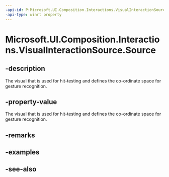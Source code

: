 ```yaml
---
-api-id: P:Microsoft.UI.Composition.Interactions.VisualInteractionSource.Source
-api-type: winrt property
---
```


<!-- Property syntax
public Windows.UI.Composition.Visual Source { get; }
-->

# Microsoft.UI.Composition.Interactions.VisualInteractionSource.Source

## -description
The visual that is used for hit-testing and defines the co-ordinate space for gesture recognition.

## -property-value
The visual that is used for hit-testing and defines the co-ordinate space for gesture recognition.

## -remarks

## -examples

## -see-also
